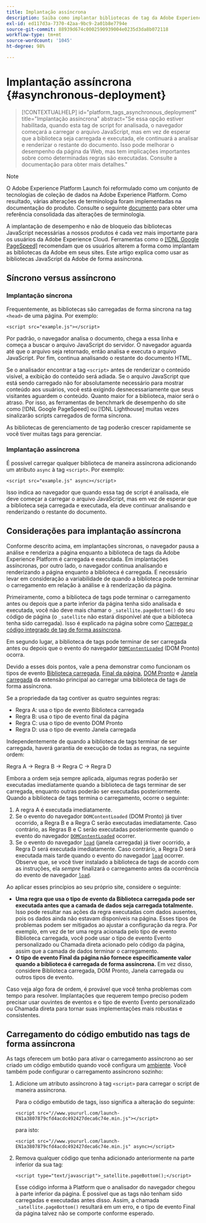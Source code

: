 ```yaml
---
title: Implantação assíncrona
description: Saiba como implantar bibliotecas de tag da Adobe Experience Platform de forma assíncrona em seu site.
exl-id: ed117d3a-7370-42aa-9bc9-2a01b8e7794e
source-git-commit: 88939d674c0002590939004e0235d3da8b072118
workflow-type: tm+mt
source-wordcount: '1045'
ht-degree: 98%

---
```


# Implantação assíncrona {#asynchronous-deployment}

>[!CONTEXTUALHELP]
>id="platform_tags_asynchronous_deployment"
>title="Implantação assíncrona"
>abstract="Se essa opção estiver habilitada, quando esta tag de script for analisada, o navegador começará a carregar o arquivo JavaScript, mas em vez de esperar que a biblioteca seja carregada e executada, ele continuará a analisar e renderizar o restante do documento. Isso pode melhorar o desempenho da página da Web, mas tem implicações importantes sobre como determinadas regras são executadas. Consulte a documentação para obter mais detalhes."

>[!NOTE]
>
>O Adobe Experience Platform Launch foi reformulado como um conjunto de tecnologias de coleção de dados na Adobe Experience Platform. Como resultado, várias alterações de terminologia foram implementadas na documentação do produto. Consulte o seguinte [documento](../../term-updates.md) para obter uma referência consolidada das alterações de terminologia.

A implantação de desempenho e não de bloqueio das bibliotecas JavaScript necessárias a nossos produtos é cada vez mais importante para os usuários da Adobe Experience Cloud. Ferramentas como o [[!DNL Google PageSpeed]](https://developers.google.com/speed/pagespeed/insights/) recomendam que os usuários alterem a forma como implantam as bibliotecas da Adobe em seus sites. Este artigo explica como usar as bibliotecas JavaScript da Adobe de forma assíncrona.

## Síncrono versus assíncrono

### Implantação síncrona

Frequentemente, as bibliotecas são carregadas de forma síncrona na tag `<head>` de uma página. Por exemplo:

```markup
<script src="example.js"></script>
```

Por padrão, o navegador analisa o documento, chega a essa linha e começa a buscar o arquivo JavaScript do servidor. O navegador aguarda até que o arquivo seja retornado, então analisa e executa o arquivo JavaScript. Por fim, continua analisando o restante do documento HTML.

Se o analisador encontrar a tag `<script>` antes de renderizar o conteúdo visível, a exibição do conteúdo será adiada. Se o arquivo JavaScript que está sendo carregado não for absolutamente necessário para mostrar conteúdo aos usuários, você está exigindo desnecessariamente que seus visitantes aguardem o conteúdo. Quanto maior for a biblioteca, maior será o atraso. Por isso, as ferramentas de benchmark de desempenho do site como [!DNL Google PageSpeed] ou [!DNL Lighthouse] muitas vezes sinalizarão scripts carregados de forma síncrona.

As bibliotecas de gerenciamento de tag poderão crescer rapidamente se você tiver muitas tags para gerenciar.

### Implantação assíncrona

É possível carregar qualquer biblioteca de maneira assíncrona adicionando um atributo `async` à tag `<script>`. Por exemplo:

```markup
<script src="example.js" async></script>
```

Isso indica ao navegador que quando essa tag de script é analisada, ele deve começar a carregar o arquivo JavaScript, mas em vez de esperar que a biblioteca seja carregada e executada, ela deve continuar analisando e renderizando o restante do documento.

## Considerações para implantação assíncrona

Conforme descrito acima, em implantações síncronas, o navegador pausa a análise e renderiza a página enquanto a biblioteca de tags da Adobe Experience Platform é carregada e executada. Em implantações assíncronas, por outro lado, o navegador continua analisando e renderizando a página enquanto a biblioteca é carregada. É necessário levar em consideração a variabilidade de quando a biblioteca pode terminar o carregamento em relação à análise e à renderização da página.

Primeiramente, como a biblioteca de tags pode terminar o carregamento antes ou depois que a parte inferior da página tenha sido analisada e executada, você não deve mais chamar o `_satellite.pageBottom()` do seu código de página (o `_satellite` não estará disponível até que a biblioteca tenha sido carregada). Isso é explicado na página sobre como [Carregar o código integrado de tag de forma assíncrona](#loading-the-tags-embed-code-asynchronously).

Em segundo lugar, a biblioteca de tags pode terminar de ser carregada antes ou depois que o evento do navegador [`DOMContentLoaded`](https://developer.mozilla.org/pt-BR/docs/Web/Events/DOMContentLoaded) (DOM Pronto) ocorra.

Devido a esses dois pontos, vale a pena demonstrar como funcionam os tipos de evento [Biblioteca carregada](../../extensions/client/core/overview.md#library-loaded-page-top), [Final da página](../../extensions/client/core/overview.md#page-bottom), [DOM Pronto](../../extensions/client/core/overview.md#page-bottom) e [Janela carregada](../../extensions/client/core/overview.md#window-loaded) da extensão principal ao carregar uma biblioteca de tags de forma assíncrona.

Se a propriedade da tag contiver as quatro seguintes regras:

* Regra A: usa o tipo de evento Biblioteca carregada
* Regra B: usa o tipo de evento final da página
* Regra C: usa o tipo de evento DOM Pronto
* Regra D: usa o tipo de evento Janela carregada

Independentemente de quando a biblioteca de tags terminar de ser carregada, haverá garantia de execução de todas as regras, na seguinte ordem:

Regra A → Regra B → Regra C → Regra D

Embora a ordem seja sempre aplicada, algumas regras poderão ser executadas imediatamente quando a biblioteca de tags terminar de ser carregada, enquanto outras poderão ser executadas posteriormente. Quando a biblioteca de tags termina o carregamento, ocorre o seguinte:

1. A regra A é executada imediatamente.
1. Se o evento do navegador `DOMContentLoaded` (DOM Pronto) já tiver ocorrido, a Regra B e a Regra C serão executadas imediatamente. Caso contrário, as Regras B e C serão executadas posteriormente quando o evento do navegador [`DOMContentLoaded`](https://developer.mozilla.org/pt-BR/docs/Web/Events/DOMContentLoaded) ocorrer.
1. Se o evento do navegador [`load`](https://developer.mozilla.org/pt-BR/docs/Web/Events/load) (janela carregada) já tiver ocorrido, a Regra D será executada imediatamente. Caso contrário, a Regra D será executada mais tarde quando o evento do navegador [`load`](https://developer.mozilla.org/pt-BR/docs/Web/Events/load) ocorrer. Observe que, se você tiver instalado a biblioteca de tags de acordo com as instruções, ela *sempre* finalizará o carregamento antes da ocorrência do evento de navegador [`load`](https://developer.mozilla.org/pt-BR/docs/Web/Events/load).

Ao aplicar esses princípios ao seu próprio site, considere o seguinte:

* **Uma regra que usa o tipo de evento da Biblioteca carregada pode ser executada antes que a camada de dados seja carregada totalmente.** Isso pode resultar nas ações da regra executadas com dados ausentes, pois os dados ainda não estavam disponíveis na página. Esses tipos de problemas podem ser mitigados ao ajustar a configuração da regra. Por exemplo, em vez de ter uma regra acionada pelo tipo de evento Biblioteca carregada, você pode usar o tipo de evento Evento personalizado ou Chamada direta acionado pelo código da página, assim que a camada de dados terminar o carregamento.
* **O tipo de evento Final da página não fornece especificamente valor quando a biblioteca é carregada de forma assíncrona.** Em vez disso, considere Biblioteca carregada, DOM Pronto, Janela carregada ou outros tipos de evento.

Caso veja algo fora de ordem, é provável que você tenha problemas com tempo para resolver. Implantações que requerem tempo preciso podem precisar usar ouvintes de eventos e o tipo de evento Evento personalizado ou Chamada direta para tornar suas implementações mais robustas e consistentes.

## Carregamento do código embutido nas tags de forma assíncrona

As tags oferecem um botão para ativar o carregamento assíncrono ao ser criado um código embutido quando você configura um [ambiente](../publishing/environments.md). Você também pode configurar o carregamento assíncrono sozinho:

1. Adicione um atributo assíncrono à tag `<script>` para carregar o script de maneira assíncrona.

   Para o código embutido de tags, isso significa a alteração do seguinte:

   ```markup
   <script src="//www.yoururl.com/launch-EN1a3807879cfd4acdc492427deca6c74e.min.js"></script>
   ```

   para isto:

   ```markup
   <script src="//www.yoururl.com/launch-EN1a3807879cfd4acdc492427deca6c74e.min.js" async></script>
   ```

1. Remova qualquer código que tenha adicionado anteriormente na parte inferior da sua tag:

   ```markup
   <script type="text/javascript">_satellite.pageBottom();</script>
   ```

   Esse código informa à Platform que o analisador do navegador chegou à parte inferior da página. É possível que as tags não tenham sido carregadas e executadas antes disso. Assim, a chamada `_satellite.pageBottom()` resultará em um erro, e o tipo de evento Final da página talvez não se comporte conforme esperado.
